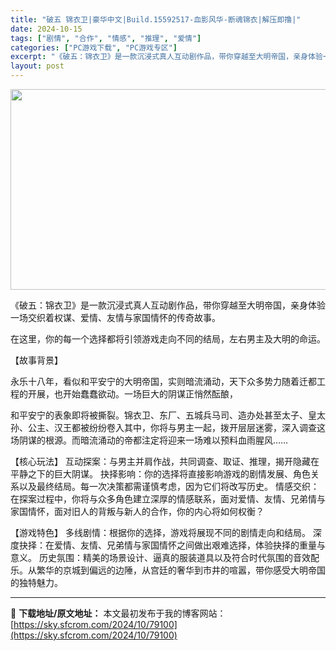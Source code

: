 ```yaml
---
title: "破五 锦衣卫|豪华中文|Build.15592517-血影风华-断魂锦衣|解压即撸|"
date: 2024-10-15
tags: ["剧情", "合作", "情感", "推理", "爱情"]
categories: ["PC游戏下载", "PC游戏专区"]
excerpt: "《破五：锦衣卫》是一款沉浸式真人互动剧作品，带你穿越至大明帝国，亲身体验一场交织着权谋、爱情、友情与家国情怀的传奇故事。 在这里，你的每一个选择都将引领游戏走向不同的结局，左右男主及大明的命运。 【故事背景】 永乐十八年，看似和平安宁的大明帝国，实则暗流涌动，天下众多势力随着迁都工程的开展，也开始蠢&hellip;"
layout: post
---
```


<img class="aligncenter size-full wp-image-79095" src="https://sky.sfcrom.com/wp-content/uploads/2024/10/2024101510081129.webp" alt="" width="570" height="321" />

《破五：锦衣卫》是一款沉浸式真人互动剧作品，带你穿越至大明帝国，亲身体验一场交织着权谋、爱情、友情与家国情怀的传奇故事。

在这里，你的每一个选择都将引领游戏走向不同的结局，左右男主及大明的命运。

【故事背景】

永乐十八年，看似和平安宁的大明帝国，实则暗流涌动，天下众多势力随着迁都工程的开展，也开始蠢蠢欲动。一场巨大的阴谋正悄然酝酿，

和平安宁的表象即将被撕裂。锦衣卫、东厂、五城兵马司、造办处甚至太子、皇太孙、公主、汉王都被纷纷卷入其中，你将与男主一起，拨开层层迷雾，深入调查这场阴谋的根源。而暗流涌动的帝都注定将迎来一场难以预料血雨腥风……

【核心玩法】
互动探案：与男主并肩作战，共同调查、取证、推理，揭开隐藏在平静之下的巨大阴谋。
抉择影响：你的选择将直接影响游戏的剧情发展、角色关系以及最终结局。每一次决策都需谨慎考虑，因为它们将改写历史。
情感交织：在探案过程中，你将与众多角色建立深厚的情感联系，面对爱情、友情、兄弟情与家国情怀，面对旧人的背叛与新人的合作，你的内心将如何权衡？

【游戏特色】
多线剧情：根据你的选择，游戏将展现不同的剧情走向和结局。
深度抉择：在爱情、友情、兄弟情与家国情怀之间做出艰难选择，体验抉择的重量与意义。
历史氛围：精美的场景设计、逼真的服装道具以及符合时代氛围的音效配乐。从繁华的京城到偏远的边陲，从宫廷的奢华到市井的喧嚣，带你感受大明帝国的独特魅力。

---
📖 **下载地址/原文地址：** 本文最初发布于我的博客网站：[https://sky.sfcrom.com/2024/10/79100](https://sky.sfcrom.com/2024/10/79100)
